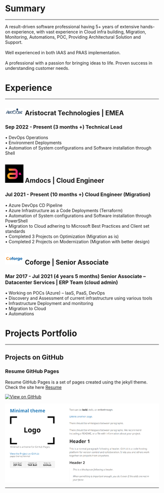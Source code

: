 # Summary
---
A result-driven software professional having 5+ years of extensive hands-on experience,
with vast experience in Cloud infra building, Migration, Monitoring, Automations, POC,
Providing Architectural Solution and Support.
<br>
<br>
Well experienced in both IAAS and PAAS implementation.
<br>
<br>
A professional with a passion for bringing ideas to life. Proven success in understanding
customer needs.

# Experience
---
## <img src="./assets/img/Aristocrat-logo.png" style="max-width: 60px;"/> Aristocrat Technologies | EMEA 
### Sep 2022 - Present (3 months +) Technical Lead
• DevOps Operations <br>
• Environment Deployments <br>
• Automation of System configurations and Software installation through Shell <br>

## <img src="./assets/img/amdocs.png" style="max-width: 60px;"/> Amdocs | Cloud Engineer 
### Jul 2021 - Present (10 months +) Cloud Engineer (Migration)
• Azure DevOps CD Pipeline <br>
• Azure Infrastructure as a Code Deployments (Terraform) <br>
• Automation of System configurations and Software installation through PowerShell <br>
• Migration to Cloud adhering to Microsoft Best Practices and Client set standards <br>
• Completed 3 Projects on Optimization (Migration as is) <br>
• Completed 2 Projects on Modernization (Migration with better design) <br>


## <img src="./assets/img/Coforge_Logo.jpg" style="max-width: 60px;"/> Coforge | Senior Associate 
### Mar 2017 - Jul 2021 (4 years 5 months) Senior Associate – Datacenter Services | ERP Team (cloud admin)
• Working on POCs (Azure) – IaaS, PaaS, DevOps <br>
• Discovery and Assessment of current infrastructure using various tools  <br>
• Infrastructure Deployment and monitoring <br>
• Migration to Cloud <br>
• Automations <br>


# Projects Portfolio
---
## Projects on GitHub

### Resume GitHub Pages

Resume GitHub Pages is a set of pages created using the jekyll theme. Check the site here <a href="https://anantpramanik.github.io/Resume/">Resume</a>

[![View on GitHub](https://img.shields.io/badge/GitHub-View_on_GitHub-blue?logo=GitHub)](https://github.com/AnantPramanik/Resume)

<center><img src="./assets/img/theme.png"/></center>

---









